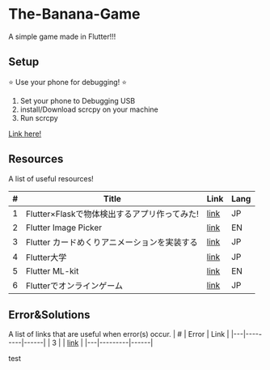 # The-Banana-Game
A simple game made in Flutter!!!

## Setup

:star: Use your phone for debugging! :star: 

1. Set your phone to Debugging USB
1. install/Download scrcpy on your machine
1. Run scrcpy

[Link here!](https://ferilukmansyah.medium.com/easy-way-to-setup-your-android-device-to-run-flutter-project-28bddf0fa7f1)


## Resources

A list of useful resources!

| # | Title | Link | Lang |
|---|---------|------|------|
|  1 |    Flutter×Flaskで物体検出するアプリ作ってみた!     |  [link](https://zenn.dev/wakanao/articles/80a59ce3f27580)    |   JP   |
|  2 |     Flutter Image Picker    |   [link](https://educity.app/flutter/how-to-pick-an-image-from-gallery-and-display-it-in-flutter)   |  EN    |
|  3 |    Flutter カードめくりアニメーションを実装する     |  [link](https://www.egao-inc.co.jp/programming/flutter_card_amination/)    |  JP    |
|  4 |   Flutter大学      |   [link](https://flutteruniv.com/)    |  JP    |
|  5 |     Flutter ML-kit    |   [link](https://github.com/bharat-biradar/Google-Ml-Kit-plugin)   |   EN   |
|  6 |   Flutterでオンラインゲーム      |   [link](https://zenn.dev/yokojp/articles/f5080e3d4e94d9)    |  JP    |

## Error&Solutions

A list of links that are useful when error(s) occur.
| # | Error | Link |
|---|---------|------|
|  3 |         |  [link](https://qiita.com/MtDeity/items/f485cac96f982f81618d)    |
|---|---------|------|

test
